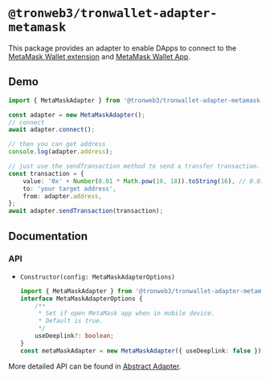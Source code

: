# `@tronweb3/tronwallet-adapter-metamask`

This package provides an adapter to enable DApps to connect to the [MetaMask Wallet extension](https://chrome.google.com/webstore/detail/metamask/nkbihfbeogaeaoehlefnkodbefgpgknn) and [MetaMask Wallet App](https://metamask.io/).

## Demo

```typescript
import { MetaMaskAdapter } from '@tronweb3/tronwallet-adapter-metamask';

const adapter = new MetaMaskAdapter();
// connect
await adapter.connect();

// then you can get address
console.log(adapter.address);

// just use the sendTransaction method to send a transfer transaction.
const transaction = {
    value: '0x' + Number(0.01 * Math.pow(10, 18)).toString(16), // 0.01 is 0.01ETH
    to: 'your target address',
    from: adapter.address,
};
await adapter.sendTransaction(transaction);
```

## Documentation

### API

-   `Constructor(config: MetaMaskAdapterOptions)`

    ```typescript
    import { MetaMaskAdapter } from '@tronweb3/tronwallet-adapter-metamask';
    interface MetaMaskAdapterOptions {
        /**
         * Set if open MetaMask app when in mobile device.
         * Default is true.
         */
        useDeeplink?: boolean;
    }
    const metaMaskAdapter = new MetaMaskAdapter({ useDeeplink: false });
    ```

More detailed API can be found in [Abstract Adapter](https://github.com/web3-geek/tronwallet-adapter/blob/main/packages/adapters/abstract-adapter-evm/README.md).
